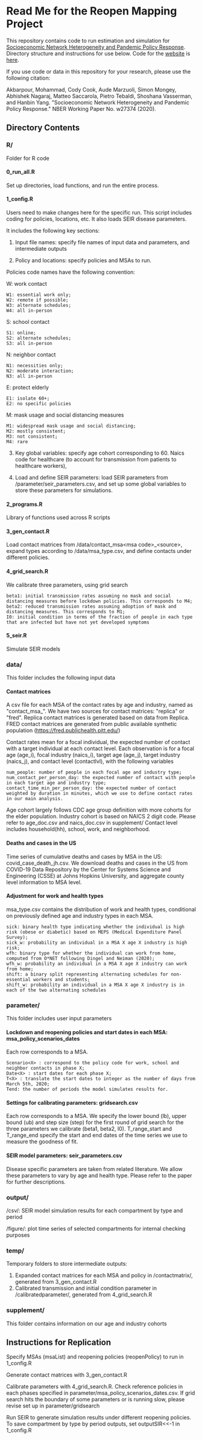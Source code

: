# Read Me for the Reopen Mapping Project

This repository contains code to run estimation and simulation for [Socioeconomic Network Heterogeneity and Pandemic Policy Response](https://www.nber.org/papers/w27374). Directory structure and instructions for use below. Code for the [website](http://www.reopenmappingproject.com/) is [here](https://github.com/dalek2point3/reopen-website/).

If you use code or data in this repository for your research, please use the following citation: 

Akbarpour, Mohammad, Cody Cook, Aude Marzuoli, Simon Mongey, Abhishek Nagaraj, Matteo Saccarola, Pietro Tebaldi, Shoshana Vasserman, and Hanbin Yang. "Socioeconomic Network Heterogeneity and Pandemic Policy Response." NBER Working Paper No. w27374 (2020).

## Directory Contents

### R/
Folder for R code

#### 0_run_all.R
Set up directories, load functions, and run the entire process. 

#### 1_config.R
Users need to make changes here for the specific run. 
This script includes coding for policies, locations, etc. It also loads SEIR disease parameters.  

It includes the following key sections:

1. Input file names: specify file names of input data and parameters, and intermediate outputs

2. Policy and locations: specify policies and MSAs to run. 

Policies code names have the following convention:

W: work contact

	W1: essential work only;
	W2: remote if possible;
	W3: alternate schedules;
	W4: all in-person
	
S: school contact

	S1: online;
	S2: alternate schedules;
	S3: all in-person
	
N: neighbor contact

	N1: necessities only;
	N2: moderate interaction;
	N3: all in-person
	
E: protect elderly

	E1: isolate 60+; 
	E2: no specific policies
	
M: mask usage and social distancing measures 

	M1: widespread mask usage and social distancing;
	M2: mostly consistent;
	M3: not consistent;
	M4: rare

3. Key global variables: specify age cohort corresponding to 60. Naics code for healthcare (to account for transmission from patients to healthcare workers),

4. Load and define SEIR parameters: load SEIR parameters from /parameter/seir_parameters.csv, and set up some global variables to store these parameters for simulations. 


#### 2_programs.R
Library of functions used across R scripts

#### 3_gen_contact.R
Load contact matrices from /data/contact_msa\<msa code\>_\<source\>, expand types according to /data/msa_type.csv, and define contacts under different policies.

#### 4_grid_search.R
We calibrate three parameters, using grid search

	beta1: initial transmission rates assuming no mask and social distancing measures before lockdown policies. This corresponds to M4;
	beta2: reduced transmission rates assuming adoption of mask and distancing measures. This corresponds to M1;
	I0: initial condition in terms of the fraction of people in each type that are infected but have not yet developed symptoms

#### 5_seir.R
Simulate SEIR models


### data/
This folder includes the following input data

#### Contact matrices
A csv file for each MSA of the contact rates by age and industry, named as "contact_msa<msa code>_<source>".
We have two sources for contact matrices: "replica" or "fred". 
Replica contact matrices is generated based on data from Replica. 
FRED contact matrices are generated from public available synthetic population (https://fred.publichealth.pitt.edu/)

Contact rates mean for a focal individual, the expected number of contact with a target individual at each contact level. 
Each observation is for a focal age (age_i), focal industry (naics_i), target age (age_j), target industry (naics_j), and contact level (contactlvl), with the following variables

	num_people: number of people in each focal age and industry type;
	num_contact_per_person_day: the expected number of contact with people in each target age and industry type;
	contact_time_min_per_person_day: the expected number of contact weighted by duration in minutes, which we use to define contact rates in our main analysis.

Age cohort largely follows CDC age group definition with more cohorts for the elder population. 
Industry cohort is based on NAICS 2 digit code. 
Please refer to age_doc.csv and naics_doc.csv in supplement/
Contact level includes household(hh), school, work, and neighborhood.


#### Deaths and cases in the US
Time series of cumulative deaths and cases by MSA in the US: covid_case_death_jh.csv. 
We download deaths and cases in the US from COVID-19 Data Repository by the Center for Systems Science and Engineering (CSSE) at Johns Hopkins University, 
and aggregate county level information to MSA level. 



####  Adjustment for work and health types
msa_type.csv contains the distribution of work and health types, conditional on previously defined age and industry types in each MSA. 

	sick: binary health type indicating whether the individual is high risk (obese or diabetic) based on MEPS (Medical Expenditure Panel Survey);
	sick_w: probability an individual in a MSA X age X industry is high risk;
	wfh: binary type for whether the individual can work from home, computed from O*NET following Dingel and Neiman (2020);
	wfh_w: probability an individual in a MSA X age X industry can work from home;
	shift: a binary split representing alternating schedules for non-essential workers and students;
	shift_w: probability an individual in a MSA X age X industry is in each of the two alternating schedules


### parameter/
This folder includes user input parameters

####  Lockdown and reopening policies and start dates in each MSA: msa_policy_scenarios_dates
Each row corresponds to a MSA. 

	Scenario<X> : correspond to the policy code for work, school and neighbor contacts in phase X;
	Date<X> : start dates for each phase X;
	T<X> : translate the start dates to integer as the number of days from March 5th, 2020;
	Tend: the number of periods the model simulates results for. 


#### Settings for calibrating parameters: gridsearch.csv
Each row corresponds to a MSA. We specify the lower bound (lb), upper bound (ub) and step size (step) for the first round of grid search for the three parameters we calibrate (beta1, beta2, I0). T_range_start and T_range_end specify the start and end dates of the time series we use to measure the goodness of fit. 


#### SEIR model parameters: seir_parameters.csv
Disease specific parameters are taken from related literature. 
We allow these parameters to vary by age and health type.
Please refer to the paper for further descriptions. 

### output/
/csv/: SEIR model simulation results for each compartment by type and period

/figure/: plot time series of selected compartments for internal checking purposes

### temp/
Temporary folders to store intermediate outputs:
1. Expanded contact matrices for each MSA and policy in /contactmatrix/, generated from 3_gen_contact.R
2. Calibrated transmission and initial condition parameter in /calibratedparameter/, generated from 4_grid_search.R 

### supplement/
This folder contains information on our age and industry cohorts


## Instructions for Replication
Specify MSAs (msaList) and reopening policies (reopenPolicy) to run in 1_config.R 

Generate contact matrices with 3_gen_contact.R

Calibrate parameters with 4_grid_search.R. Check reference policies in each phases specified in parameter/msa_policy_scenarios_dates.csv.
If grid search hits the boundary of some parameters or is running slow, please revise set up in parameter/gridsearch

Run SEIR to generate simulation results under different reopening policies. To save compartment by type by period outputs, set outputSIR<<-1 in 1_config.R


